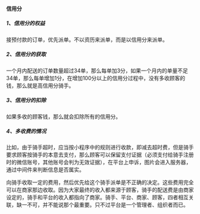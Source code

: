 



#### 信用分

##### 1、信用分的权益

接预付款的订单，优先派单。不以资历来派单，而是以信用分来派单。

##### 2、信用分的获取

一个月内配送的订单数量超过34单，那么每单加3分，如果一个月内的单量不足34单，那么每单增加1分，在增加100分以上的信用分过程中，没有多收顾客的钱，那么就是高信用分骑手。

##### 3、信用分的扣除

如果多收的顾客钱，那么就会扣除所有的信用分。

##### 4、多收费的情况

比如，由于骑手超时，应当按小程序中的规则进行收款，即减去超时费，但是骑手要求顾客按骑手的本意去支付，那么顾客可以保留支付证据（必须支付给骑手注册时的微信账号，其他账号会判为无效证据），在平台上申诉，图片会进入服务器，通过中间件来判断信息是否属实。





向骑手收取一定的费用，然后优先给这个骑手派单是不正确的决定。这些费用完全可以在商家那边收取。因为大家最终的收入都来源于顾客，骑手的配送费是由商家设定的，骑手和平台的收入都指向了商家。骑手、平台、商家、顾客，四者相互关联，缺一不可，并不能说那个最重要。只不过平台是一个管理者、组织者而已。





